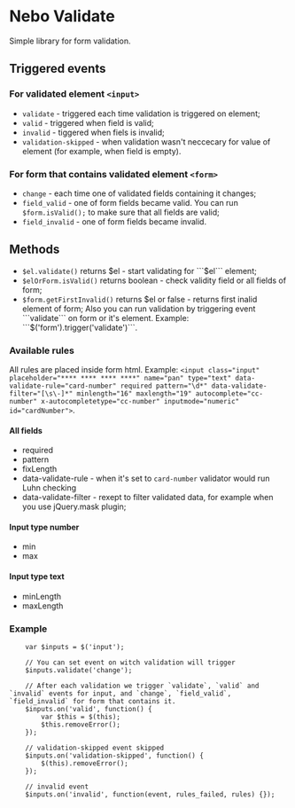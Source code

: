 # Nebo Validate

Simple library for form validation.
 
## Triggered events

### For validated element ```<input>```
- `validate` - triggered each time validation is triggered on element;
- `valid` - triggered when field is valid;
- `invalid` - tiggered when fiels is invalid;
- `validation-skipped` - when validation wasn't neccecary for value of element (for example, when field is empty).

### For form that contains validated element ```<form>```
- `change` - each time one of validated fields containing it changes;
- `field_valid` - one of form fields became valid. You can run ```$form.isValid();``` to make sure that all fields are valid;
- `field_invalid` - one of form fields became invalid.

## Methods
- ```$el.validate()``` returns $el - start validating for ```$el``` element;
- ```$elOrForm.isValid()``` returns boolean - check validity field or all fields of form;
- ```$form.getFirstInvalid()``` returns $el or false - returns first inalid element of form;
Also you can run validation by triggering event ```validate``` on form or it's element. Example: ```$('form').trigger('validate')```.

### Available rules
All rules are placed inside form html. Example: ```<input class="input" placeholder="**** **** **** ****" name="pan" type="text" data-validate-rule="card-number" required pattern="\d*" data-validate-filter="[\s\-]*" minlength="16" maxlength="19" autocomplete="cc-number" x-autocompletetype="cc-number" inputmode="numeric" id="cardNumber">```.

#### All fields
- required
- pattern
- fixLength
- data-validate-rule - when it's set to ```card-number``` validator would run Luhn checking
- data-validate-filter - rexept to filter validated data, for example when you use jQuery.mask plugin;
#### Input type number
- min
- max
#### Input type text
- minLength
- maxLength

### Example 
````
    var $inputs = $('input');
     
    // You can set event on witch validation will trigger
    $inputs.validate('change');
    
    // After each validation we trigger `validate`, `valid` and `invalid` events for input, and `change`, `field_valid`, `field_invalid` for form that contains it.
    $inputs.on('valid', function() {
        var $this = $(this);
        $this.removeError();
    });

    // validation-skipped event skipped
    $inputs.on('validation-skipped', function() {
        $(this).removeError();
    });

    // invalid event
    $inputs.on('invalid', function(event, rules_failed, rules) {});
    
````
